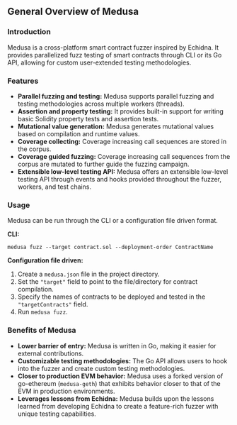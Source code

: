 ## General Overview of Medusa

### Introduction

Medusa is a cross-platform smart contract fuzzer inspired by Echidna. It provides parallelized fuzz testing of smart contracts through CLI or its Go API, allowing for custom user-extended testing methodologies.

### Features

- **Parallel fuzzing and testing:** Medusa supports parallel fuzzing and testing methodologies across multiple workers (threads).
- **Assertion and property testing:** It provides built-in support for writing basic Solidity property tests and assertion tests.
- **Mutational value generation:** Medusa generates mutational values based on compilation and runtime values.
- **Coverage collecting:** Coverage increasing call sequences are stored in the corpus.
- **Coverage guided fuzzing:** Coverage increasing call sequences from the corpus are mutated to further guide the fuzzing campaign.
- **Extensible low-level testing API:** Medusa offers an extensible low-level testing API through events and hooks provided throughout the fuzzer, workers, and test chains.

### Usage

Medusa can be run through the CLI or a configuration file driven format.

**CLI:**

```
medusa fuzz --target contract.sol --deployment-order ContractName
```

**Configuration file driven:**

1. Create a `medusa.json` file in the project directory.
2. Set the `"target"` field to point to the file/directory for contract compilation.
3. Specify the names of contracts to be deployed and tested in the `"targetContracts"` field.
4. Run `medusa fuzz`.

### Benefits of Medusa

- **Lower barrier of entry:** Medusa is written in Go, making it easier for external contributions.
- **Customizable testing methodologies:** The Go API allows users to hook into the fuzzer and create custom testing methodologies.
- **Closer to production EVM behavior:** Medusa uses a forked version of go-ethereum (`medusa-geth`) that exhibits behavior closer to that of the EVM in production environments.
- **Leverages lessons from Echidna:** Medusa builds upon the lessons learned from developing Echidna to create a feature-rich fuzzer with unique testing capabilities.

